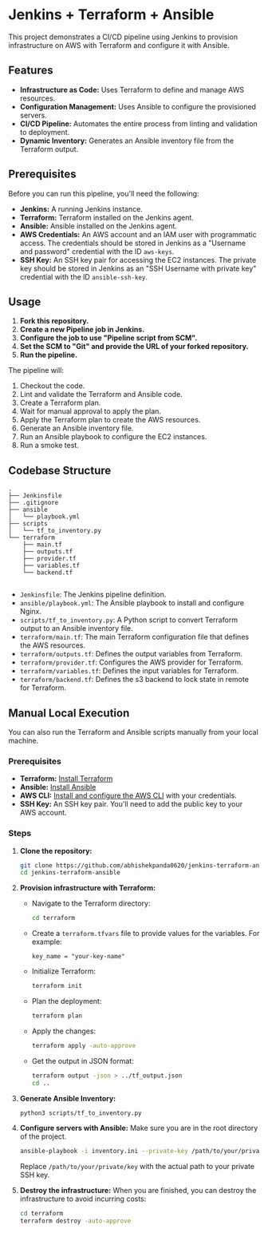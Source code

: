 # Jenkins + Terraform + Ansible

This project demonstrates a CI/CD pipeline using Jenkins to provision infrastructure on AWS with Terraform and configure it with Ansible.

## Features

- **Infrastructure as Code:** Uses Terraform to define and manage AWS resources.
- **Configuration Management:** Uses Ansible to configure the provisioned servers.
- **CI/CD Pipeline:** Automates the entire process from linting and validation to deployment.
- **Dynamic Inventory:** Generates an Ansible inventory file from the Terraform output.

## Prerequisites

Before you can run this pipeline, you'll need the following:

- **Jenkins:** A running Jenkins instance.
- **Terraform:** Terraform installed on the Jenkins agent.
- **Ansible:** Ansible installed on the Jenkins agent.
- **AWS Credentials:** An AWS account and an IAM user with programmatic access. The credentials should be stored in Jenkins as a "Username and password" credential with the ID `aws-keys`.
- **SSH Key:** An SSH key pair for accessing the EC2 instances. The private key should be stored in Jenkins as an "SSH Username with private key" credential with the ID `ansible-ssh-key`.

## Usage

1. **Fork this repository.**
2. **Create a new Pipeline job in Jenkins.**
3. **Configure the job to use "Pipeline script from SCM".**
4. **Set the SCM to "Git" and provide the URL of your forked repository.**
5. **Run the pipeline.**

The pipeline will:
1. Checkout the code.
2. Lint and validate the Terraform and Ansible code.
3. Create a Terraform plan.
4. Wait for manual approval to apply the plan.
5. Apply the Terraform plan to create the AWS resources.
6. Generate an Ansible inventory file.
7. Run an Ansible playbook to configure the EC2 instances.
8. Run a smoke test.

## Codebase Structure

```
.
├── Jenkinsfile
├── .gitignore
├── ansible
│   └── playbook.yml
├── scripts
│   └── tf_to_inventory.py
└── terraform
    ├── main.tf
    ├── outputs.tf
    ├── provider.tf
    ├── variables.tf
    └── backend.tf
    
```

- `Jenkinsfile`: The Jenkins pipeline definition.
- `ansible/playbook.yml`: The Ansible playbook to install and configure Nginx.
- `scripts/tf_to_inventory.py`: A Python script to convert Terraform output to an Ansible inventory file.
- `terraform/main.tf`: The main Terraform configuration file that defines the AWS resources.
- `terraform/outputs.tf`: Defines the output variables from Terraform.
- `terraform/provider.tf`: Configures the AWS provider for Terraform.
- `terraform/variables.tf`: Defines the input variables for Terraform.
- `terraform/backend.tf`: Defines the s3 backend to lock state in remote for Terraform.

## Manual Local Execution

You can also run the Terraform and Ansible scripts manually from your local machine.

### Prerequisites

- **Terraform:** [Install Terraform](https://learn.hashicorp.com/tutorials/terraform/install-cli)
- **Ansible:** [Install Ansible](https://docs.ansible.com/ansible/latest/installation_guide/intro_installation.html)
- **AWS CLI:** [Install and configure the AWS CLI](https://docs.aws.amazon.com/cli/latest/userguide/cli-chap-configure.html) with your credentials.
- **SSH Key:** An SSH key pair. You'll need to add the public key to your AWS account.

### Steps

1.  **Clone the repository:**
    ```bash
    git clone https://github.com/abhishekpanda0620/jenkins-terraform-ansible.git
    cd jenkins-terraform-ansible
    ```

2.  **Provision infrastructure with Terraform:**
    - Navigate to the Terraform directory:
      ```bash
      cd terraform
      ```
    - Create a `terraform.tfvars` file to provide values for the variables. For example:
      ```
      key_name = "your-key-name"
      ```
    - Initialize Terraform:
      ```bash
      terraform init
      ```
    - Plan the deployment:
      ```bash
      terraform plan
      ```
    - Apply the changes:
      ```bash
      terraform apply -auto-approve
      ```
    - Get the output in JSON format:
        ```bash
        terraform output -json > ../tf_output.json
        cd ..
        ```

3.  **Generate Ansible Inventory:**
    ```bash
    python3 scripts/tf_to_inventory.py
    ```

4.  **Configure servers with Ansible:**
    Make sure you are in the root directory of the project.
    ```bash
    ansible-playbook -i inventory.ini --private-key /path/to/your/private/key ansible/playbook.yml
    ```
    Replace `/path/to/your/private/key` with the actual path to your private SSH key.

5.  **Destroy the infrastructure:**
    When you are finished, you can destroy the infrastructure to avoid incurring costs:
    ```bash
    cd terraform
    terraform destroy -auto-approve
    ```
